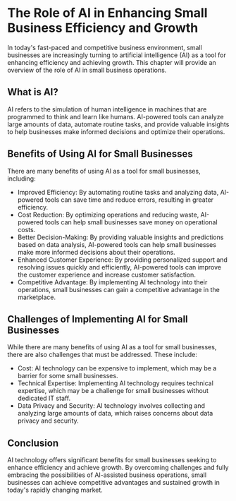 The Role of AI in Enhancing Small Business Efficiency and Growth
=========================================================================================

In today's fast-paced and competitive business environment, small businesses are increasingly turning to artificial intelligence (AI) as a tool for enhancing efficiency and achieving growth. This chapter will provide an overview of the role of AI in small business operations.

What is AI?
-----------

AI refers to the simulation of human intelligence in machines that are programmed to think and learn like humans. AI-powered tools can analyze large amounts of data, automate routine tasks, and provide valuable insights to help businesses make informed decisions and optimize their operations.

Benefits of Using AI for Small Businesses
-----------------------------------------

There are many benefits of using AI as a tool for small businesses, including:

* Improved Efficiency: By automating routine tasks and analyzing data, AI-powered tools can save time and reduce errors, resulting in greater efficiency.
* Cost Reduction: By optimizing operations and reducing waste, AI-powered tools can help small businesses save money on operational costs.
* Better Decision-Making: By providing valuable insights and predictions based on data analysis, AI-powered tools can help small businesses make more informed decisions about their operations.
* Enhanced Customer Experience: By providing personalized support and resolving issues quickly and efficiently, AI-powered tools can improve the customer experience and increase customer satisfaction.
* Competitive Advantage: By implementing AI technology into their operations, small businesses can gain a competitive advantage in the marketplace.

Challenges of Implementing AI for Small Businesses
--------------------------------------------------

While there are many benefits of using AI as a tool for small businesses, there are also challenges that must be addressed. These include:

* Cost: AI technology can be expensive to implement, which may be a barrier for some small businesses.
* Technical Expertise: Implementing AI technology requires technical expertise, which may be a challenge for small businesses without dedicated IT staff.
* Data Privacy and Security: AI technology involves collecting and analyzing large amounts of data, which raises concerns about data privacy and security.

Conclusion
----------

AI technology offers significant benefits for small businesses seeking to enhance efficiency and achieve growth. By overcoming challenges and fully embracing the possibilities of AI-assisted business operations, small businesses can achieve competitive advantages and sustained growth in today's rapidly changing market.



